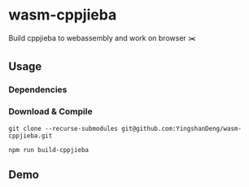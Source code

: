 # wasm-cppjieba
Build cppjieba to webassembly and work on browser ✂️

## Usage

### Dependencies

### Download & Compile

```shell
git clone --recurse-submodules git@github.com:YingshanDeng/wasm-cppjieba.git

npm run build-cppjieba
```

## Demo
